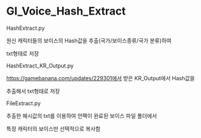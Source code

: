 # GI_Voice_Hash_Extract

HashExtract.py

원신 캐릭터들의 보이스의 Hash값을 추출(국가/보이스종류/국가 분류)하여

txt형태로 저장


HashExtract_KR_Output.py

https://gamebanana.com/updates/229301에서 받은 KR_Output에서 Hash값을

추출해서 txt형태로 저장


FileExtract.py

추출한 해시값의 txt를 이용하여 언팩이 완료된 보이스 파일 폴더에서

특정 캐릭터의 보이스만 선택적으로 복사함


